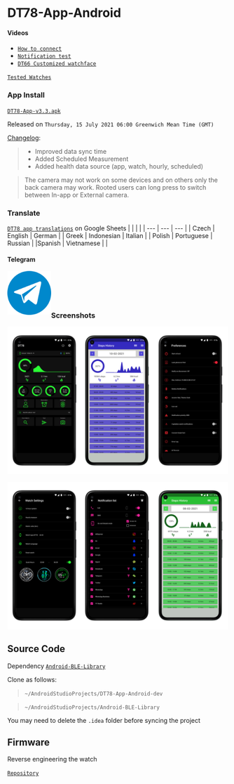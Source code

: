 # DT78-App-Android

#### Videos

+ [`How to connect`](https://youtu.be/4o1O2qxbPlw)
+ [`Notification test`](https://youtu.be/2429i_2OC2A)
+ [`DT66 Customized watchface`](https://youtu.be/CJ8nM-tDxSM)

[`Tested Watches`](https://github.com/fbiego/DT78-App-Android/blob/dev/watches.md)

### App Install

[`DT78-App-v3.3.apk`](https://github.com/fbiego/DT78-App-Android/raw/dev/app/release/DT78-App-v3.3.apk)

Released on `Thursday, 15 July 2021 06:00 Greenwich Mean Time (GMT)`

[Changelog](https://github.com/fbiego/DT78-App-Android/blob/dev/app/release/changeLog.md):
>+ Improved data sync time
>+ Added Scheduled Measurement
>+ Added health data source (app, watch, hourly, scheduled)

> The camera may not work on some devices and on others only the back camera may work. Rooted users can long press to switch between In-app or External camera.


### Translate

[`DT78 app translations`](https://docs.google.com/spreadsheets/d/1crHcLgeA30y7-kiXHY95TBrc7-_znlTKFR2QMc66zT4/edit?usp=sharing) on Google Sheets
| |  | |
| --- | --- | --- |
| Czech | English | German |
| Greek | Indonesian | Italian |
| Polish | Portuguese | Russian |
|Spanish | Vietnamese | |

#### Telegram

[<img src="telegram_.png?raw=true" width=100 align=left>](https://t.me/dt78app)

<br><br><br><br>

### Screenshots

![1](dt78_app1.png?raw=true "3")

![2](dt78_app2.png?raw=true "2")


## Source Code
Dependency [`Android-BLE-Library`](https://github.com/fbiego/Android-BLE-Library)

Clone as follows:
> `~/AndroidStudioProjects/DT78-App-Android-dev`

> `~/AndroidStudioProjects/Android-BLE-Library`

You may need to delete the `.idea` folder before syncing the project

## Firmware

Reverse engineering the watch

[`Repository`](https://github.com/fbiego/dt78)

